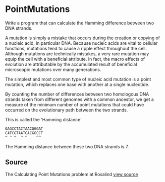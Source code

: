 # PointMutations

Write a program that can calculate the Hamming difference between two DNA strands.

A mutation is simply a mistake that occurs during the creation or copying of a nucleic acid, in particular DNA. Because nucleic acids are vital to cellular functions, mutations tend to cause a ripple effect throughout the cell. Although mutations are technically mistakes, a very rare mutation may equip the cell with a beneficial attribute. In fact, the macro effects of evolution are attributable by the accumulated result of beneficial microscopic mutations over many generations.

The simplest and most common type of nucleic acid mutation is a point mutation, which replaces one base with another at a single nucleotide.

By counting the number of differences between two homologous DNA strands taken from different genomes with a common ancestor, we get a measure of the minimum number of point mutations that could have occurred on the evolutionary path between the two strands.

This is called the 'Hamming distance'

    GAGCCTACTAACGGGAT
    CATCGTAATGACGGCCT
    ^ ^ ^  ^ ^    ^^

The Hamming distance between these two DNA strands is 7.


## Source

The Calculating Point Mutations problem at Rosalind [view source](http://rosalind.info/problems/hamm/)